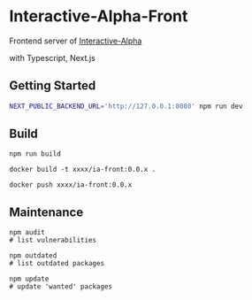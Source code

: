 # Interactive-Alpha-Front

Frontend server of [Interactive-Alpha](https://interactive-alpha.com/)

with Typescript, Next.js

## Getting Started

```bash
NEXT_PUBLIC_BACKEND_URL='http://127.0.0.1:8080' npm run dev
```

## Build
```
npm run build

docker build -t xxxx/ia-front:0.0.x . 

docker push xxxx/ia-front:0.0.x 
```

## Maintenance
```
npm audit
# list vulnerabilities

npm outdated
# list outdated packages

npm update
# update 'wanted' packages
```
